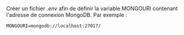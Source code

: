 #

Créer un fichier *.env* afin de définir la variable MONGOURI contenant l'adresse de connexion MongoDB.
Par exemple :
```
MONGOURI=mongodb://localhost:27017/
```